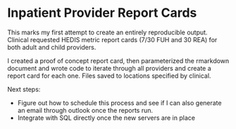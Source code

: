# Inpatient Provider Report Cards

This marks my first attempt to create an entirely reproducible output.  Clinical requested HEDIS metric report cards (7/30 FUH and 30 REA) for both adult and child providers.

I created a proof of concept report card, then parameterized the rmarkdown document and wrote code to iterate through all providers and create a report card for each one.  Files saved to locations specified by clinical. 

Next steps: 
- Figure out how to schedule this process and see if I can also generate an email through outlook once the reports run. 
- Integrate with SQL directly once the new servers are in place 

